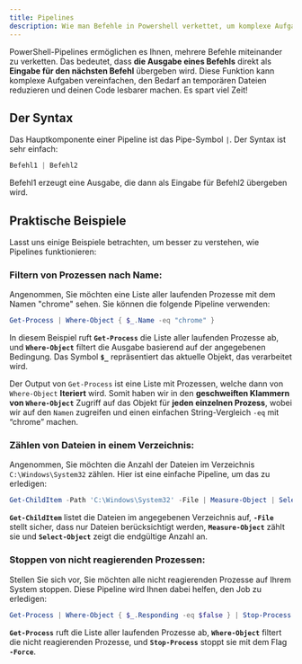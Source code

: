 ```yaml
---
title: Pipelines
description: Wie man Befehle in Powershell verkettet, um komplexe Aufgaben zu lösen.
---
```


PowerShell-Pipelines ermöglichen es Ihnen, mehrere Befehle miteinander zu verketten. Das bedeutet, dass **die Ausgabe eines Befehls** direkt als **Eingabe für den nächsten Befehl** übergeben wird. Diese Funktion kann komplexe Aufgaben vereinfachen, den Bedarf an temporären Dateien reduzieren und deinen Code lesbarer machen. Es spart viel Zeit!

## Der Syntax

Das Hauptkomponente einer Pipeline ist das Pipe-Symbol `|`. Der Syntax ist sehr einfach:

```powershell
Befehl1 | Befehl2
```

Befehl1 erzeugt eine Ausgabe, die dann als Eingabe für Befehl2 übergeben wird.

## Praktische Beispiele

Lasst uns einige Beispiele betrachten, um besser zu verstehen, wie Pipelines funktionieren:

### Filtern von Prozessen nach Name:

Angenommen, Sie möchten eine Liste aller laufenden Prozesse mit dem Namen "chrome" sehen. Sie können die folgende Pipeline verwenden:

```powershell
Get-Process | Where-Object { $_.Name -eq "chrome" }
```

In diesem Beispiel ruft **`Get-Process`** die Liste aller laufenden Prozesse ab, und **`Where-Object`** filtert die Ausgabe basierend auf der angegebenen Bedingung. Das Symbol **`$_`** repräsentiert das aktuelle Objekt, das verarbeitet wird. 

Der Output von `Get-Process` ist eine Liste mit Prozessen, welche dann von `Where-Object` **Iteriert** wird. Somit haben wir in den **geschweiften Klammern von `Where-Object`** Zugriff auf das Objekt für **jeden einzelnen Prozess**, wobei wir auf den `Namen` zugreifen und einen einfachen String-Vergleich `-eq` mit “chrome” machen.

### Zählen von Dateien in einem Verzeichnis:

Angenommen, Sie möchten die Anzahl der Dateien im Verzeichnis `C:\Windows\System32` zählen. Hier ist eine einfache Pipeline, um das zu erledigen:

```powershell
Get-ChildItem -Path 'C:\Windows\System32' -File | Measure-Object | Select-Object -ExpandProperty Count
```

**`Get-ChildItem`** listet die Dateien im angegebenen Verzeichnis auf, **`-File`** stellt sicher, dass nur Dateien berücksichtigt werden, **`Measure-Object`** zählt sie und **`Select-Object`** zeigt die endgültige Anzahl an.

### Stoppen von nicht reagierenden Prozessen:

Stellen Sie sich vor, Sie möchten alle nicht reagierenden Prozesse auf Ihrem System stoppen. Diese Pipeline wird Ihnen dabei helfen, den Job zu erledigen:

```powershell
Get-Process | Where-Object { $_.Responding -eq $false } | Stop-Process -Force
```

**`Get-Process`** ruft die Liste aller laufenden Prozesse ab, **`Where-Object`** filtert die nicht reagierenden Prozesse, und **`Stop-Process`** stoppt sie mit dem Flag **`-Force`**.
